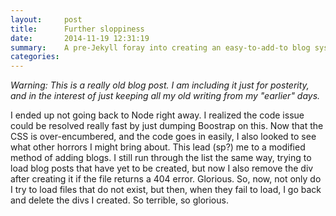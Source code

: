 ```yaml
---
layout:     post
title:      Further sloppiness
date:       2014-11-19 12:31:19
summary:    A pre-Jekyll foray into creating an easy-to-add-to blog system via Github (part 2)
categories: 
---
```


_Warning: This is a really old blog post. I am including it just for posterity, and in the interest of just keeping all my old writing from my "earlier" days._

I ended up not going back to Node right away. I realized the code issue could be resolved really fast by just dumping Boostrap on this. Now that the CSS is over-encumbered, and the code goes in easily, I also looked to see what other horrors I might bring about. This lead (sp?) me to a modified method of adding blogs. I still run through the list the same way, trying to load blog posts that have yet to be created, but now I also remove the div after creating it if the file returns a 404 error. Glorious. So, now, not only do I try to load files that do not exist, but then, when they fail to load, I go back and delete the divs I created. So terrible, so glorious.

